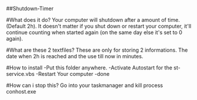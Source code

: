 ##Shutdown-Timer

#What does it do?
Your computer will shutdown after a amount of time. (Default 2h).
It doesn't matter if you shut down or restart your computer, it'll continue counting when started again (on the same day else it's set to 0 again).

#What are these 2 textfiles?
These are only for storing 2 informations.
The date when 2h is reached and the use till now in minutes.

#How to install
-Put this folder anywhere.
-Activate Autostart for the st-service.vbs
-Restart Your computer
-done

#How can i stop this?
Go into your taskmanager and kill process conhost.exe